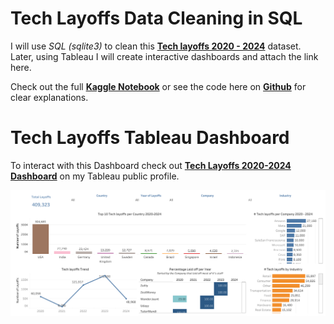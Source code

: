 # Tech Layoffs Data Cleaning in SQL

I will use *SQL (sqlite3)* to clean this **[Tech layoffs 2020 - 2024](https://www.kaggle.com/datasets/ulrikeherold/tech-layoffs-2020-2024)** dataset. Later, using Tableau I will create interactive dashboards and attach the link here.

Check out the full **[Kaggle Notebook](https://www.kaggle.com/code/wilfridawere/tech-layoffs-data-cleaning-in-sql)** or see the code here on **[Github](https://github.com/Wilfrida-Were/Tech-Layoffs-Data-Cleaning-in-SQL/blob/main/tech-layoffs-data-cleaning-in-sql.ipynb)** for clear explanations.

# Tech Layoffs Tableau Dashboard

To interact with this Dashboard check out **[Tech Layoffs 2020-2024 Dashboard](https://public.tableau.com/app/profile/wilfrida.were/viz/TechLayoffs2020-2024_17198461868990/TECHLAYOFFS2020-2024)** on my Tableau public profile.

![Alt text](./TECH%20LAYOFFS%202020-2024.png) 
